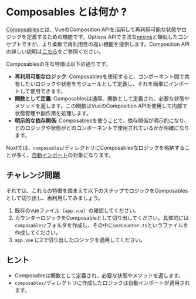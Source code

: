 # Composables とは何か ?

[Composables](https://ja.vuejs.org/guide/reusability/composables.html)とは、VueのComposition APIを活用して再利用可能な状態やロジックを定義するための機能です。Options APIで主流な[mixins](https://ja.vuejs.org/api/options-composition.html#mixins)と類似したコンセプトですが、より柔軟で再利用性の高い機能を提供します。Composition APIの詳しい説明は[こちら](https://ja.vuejs.org/guide/extras/composition-api-faq.html)をご参照ください。

Composablesの主な特徴は以下の通りです。

- **再利用可能なロジック**: Composablesを使用すると、コンポーネント間で共有したいロジックや状態をモジュールとして定義し、それを簡単にインポートして使用できます。
- **関数として定義**: Composablesは通常、関数として定義され、必要な状態やメソッドを返します。この関数はVueのComposition APIを使用して内部で状態管理や副作用を処理します。
- **明示的な依存関係**: Composablesを使うことで、依存関係が明示的になり、どのロジックや状態がどのコンポーネントで使用されているかが明確になります。

Nuxtでは、`composables/`ディレクトリにComposablesなロジックを格納することが多く、[自動インポート](https://nuxt.com/docs/examples/features/auto-imports)の対象になります。

## チャレンジ問題

それでは、これらの特徴を踏まえて以下のステップでロジックをComposablesとして切り出し、再利用してみましょう。

1. 既存のvueファイル（`app.vue`）の確認してください。
2. カウンターロジックをComposableとして切り出してください。具体的には`composables/`フォルダを作成し、その中に`useCounter.ts`というファイルを作成してください。
3. `app.vue` に2で切り出したロジックを適用してください。

## ヒント

- Composableは関数として定義され、必要な状態やメソッドを返します。
- `composables/`ディレクトリに作成したロジックは自動インポートが適用されます。
